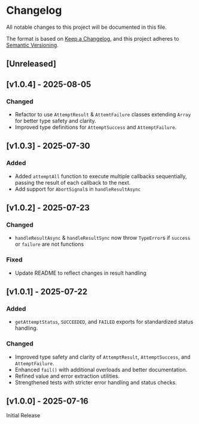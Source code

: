 <!-- markdownlint-disable -->
# Changelog
All notable changes to this project will be documented in this file.

The format is based on [Keep a Changelog](https://keepachangelog.com/en/1.0.0/),
and this project adheres to [Semantic Versioning](https://semver.org/spec/v2.0.0.html).

## [Unreleased]

##

## [v1.0.4] - 2025-08-05

### Changed
- Refactor to use `AttemptResult` & `AttemtFailure` classes extending `Array` for better type safety and clarity.
- Improved type definitions for `AttemptSuccess` and `AttemptFailure`.

## [v1.0.3] - 2025-07-30

### Added
- Added `attemptAll` function to execute multiple callbacks sequentially, passing the result of each callback to the next.
- Add support for `AbortSignal`s in `handleResultAsync`

## [v1.0.2] - 2025-07-23

### Changed
- `handleResultAsync` & `handleResultSync` now throw `TypeError`s if `success` or `failure` are not functions

### Fixed
- Update README to reflect changes in result handling

## [v1.0.1] - 2025-07-22

### Added
- `getAttemptStatus`, `SUCCEEDED`, and `FAILED` exports for standardized status handling.

### Changed
- Improved type safety and clarity of `AttemptResult`, `AttemptSuccess`, and `AttemptFailure`.
- Enhanced `fail()` with additional overloads and better documentation.
- Refined value and error extraction utilities.
- Strengthened tests with stricter error handling and status checks.

## [v1.0.0] - 2025-07-16

Initial Release
